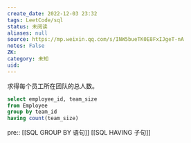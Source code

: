 ```yaml
---
create_date: 2022-12-03 23:32
tags: LeetCode/sql
status: 未阅读 
aliases: null
source: https://mp.weixin.qq.com/s/INW5bueTK0E8FxIJgeT-nA
notes: False
ZK: 
category: 未知
uid: 
---
```


求得每个员工所在团队的总人数。

```sql
select employee_id, team_size
from Employee
group by team_id
having count(team_size)
```

pre:: [[SQL GROUP BY 语句]] [[SQL HAVING 子句]]